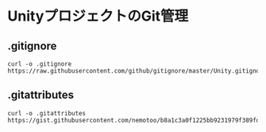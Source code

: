 # UnityプロジェクトのGit管理

## .gitignore
```
curl -o .gitignore https://raw.githubusercontent.com/github/gitignore/master/Unity.gitignore
```

## .gitattributes
```
curl -o .gitattributes https://gist.githubusercontent.com/nemotoo/b8a1c3a0f1225bb9231979f389fd4f3f/raw/15f60a55a50b5c058de5e14369051ed268db0c77/.gitattributes
```
